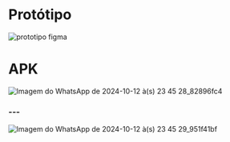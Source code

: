 # Protótipo
![prototipo figma](https://github.com/user-attachments/assets/3e41871c-ca9e-420b-bd9c-dcc17d4e396d)

# APK
![Imagem do WhatsApp de 2024-10-12 à(s) 23 45 28_82896fc4](https://github.com/user-attachments/assets/38eb1a07-0673-4606-8bf3-ee73a248fbff)
### ---
![Imagem do WhatsApp de 2024-10-12 à(s) 23 45 29_951f41bf](https://github.com/user-attachments/assets/23907ecf-7fba-4e8f-a2e4-6be30bc63fc3)
